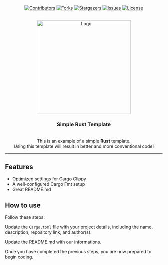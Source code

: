 <a id="readme-top"></a>
<div align="center">

[![Contributors][contributors-shield]][contributors-url]
[![Forks][forks-shield]][forks-url]
[![Stargazers][stars-shield]][stars-url]
[![Issues][issues-shield]][issues-url]
[![License][license-shield]][license-url]

</div>

<!-- PROJECT LOGO -->
<br />
<div align="center">
  <img src="https://rustacean.net/assets/cuddlyferris.svg" alt="Logo" width="300"></p>
  <h3 align="center">Simple Rust Template</h3>
  <p align="center">
    <br />
    This is an example of a simple <b>Rust</b> template. 
    <br/> 
    Using this template will result in better and more conventional code!
  </p>
</div>

---

## Features

- Optimized settings for Cargo Clippy
- A well-configured Cargo Fmt setup
- Great README.md

## How to use

Follow these steps:

Update the `Cargo.toml` file with your project details, including the name, description, repository link, and author(s). 

Update the README.md with our informations.

Once you have completed the previous steps, you are now prepared to begin coding.


<!-- You have to change every link to the great repo -->

[contributors-shield]: https://img.shields.io/github/contributors/cocosol007/rust-template.svg?style=for-the-badge
[contributors-url]: https://github.com/cocosol007/rust-template/graphs/contributors
[forks-shield]: https://img.shields.io/github/forks/cocosol007/rust-template.svg?style=for-the-badge
[forks-url]: https://github.com/cocosol007/rust-template/network/members
[stars-shield]: https://img.shields.io/github/stars/cocosol007/rust-template.svg?style=for-the-badge
[stars-url]: https://github.com/cocosol007/rust-template/stargazers
[issues-shield]: https://img.shields.io/github/issues/cocosol007/rust-template.svg?style=for-the-badge
[issues-url]: https://github.com/cocosol007/rust-template/issues
[license-shield]: https://img.shields.io/github/license/cocosol007/rust-template.svg?style=for-the-badge
[license-url]: https://github.com/cocosol007/rust-template/blob/master/LICENSE
